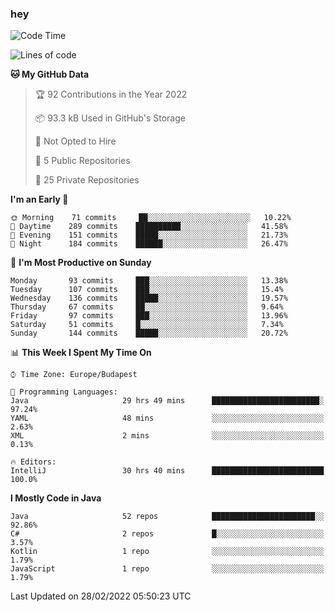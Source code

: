 ### hey

<!--START_SECTION:waka-->
![Code Time](http://img.shields.io/badge/Code%20Time-592%20hrs%202%20mins-blue)

![Lines of code](https://img.shields.io/badge/From%20Hello%20World%20I%27ve%20Written-445%20Thousand%20lines%20of%20code-blue)

**🐱 My GitHub Data** 

> 🏆 92 Contributions in the Year 2022
 > 
> 📦 93.3 kB Used in GitHub's Storage 
 > 
> 🚫 Not Opted to Hire
 > 
> 📜 5 Public Repositories 
 > 
> 🔑 25 Private Repositories  
 > 
**I'm an Early 🐤** 

```text
🌞 Morning    71 commits     ██░░░░░░░░░░░░░░░░░░░░░░░   10.22% 
🌆 Daytime    289 commits    ██████████░░░░░░░░░░░░░░░   41.58% 
🌃 Evening    151 commits    █████░░░░░░░░░░░░░░░░░░░░   21.73% 
🌙 Night      184 commits    ██████░░░░░░░░░░░░░░░░░░░   26.47%

```
📅 **I'm Most Productive on Sunday** 

```text
Monday       93 commits     ███░░░░░░░░░░░░░░░░░░░░░░   13.38% 
Tuesday      107 commits    ███░░░░░░░░░░░░░░░░░░░░░░   15.4% 
Wednesday    136 commits    █████░░░░░░░░░░░░░░░░░░░░   19.57% 
Thursday     67 commits     ██░░░░░░░░░░░░░░░░░░░░░░░   9.64% 
Friday       97 commits     ███░░░░░░░░░░░░░░░░░░░░░░   13.96% 
Saturday     51 commits     █░░░░░░░░░░░░░░░░░░░░░░░░   7.34% 
Sunday       144 commits    █████░░░░░░░░░░░░░░░░░░░░   20.72%

```


📊 **This Week I Spent My Time On** 

```text
⌚︎ Time Zone: Europe/Budapest

💬 Programming Languages: 
Java                     29 hrs 49 mins      ████████████████████████░   97.24% 
YAML                     48 mins             ░░░░░░░░░░░░░░░░░░░░░░░░░   2.63% 
XML                      2 mins              ░░░░░░░░░░░░░░░░░░░░░░░░░   0.13%

🔥 Editors: 
IntelliJ                 30 hrs 40 mins      █████████████████████████   100.0%

```

**I Mostly Code in Java** 

```text
Java                     52 repos            ███████████████████████░░   92.86% 
C#                       2 repos             █░░░░░░░░░░░░░░░░░░░░░░░░   3.57% 
Kotlin                   1 repo              ░░░░░░░░░░░░░░░░░░░░░░░░░   1.79% 
JavaScript               1 repo              ░░░░░░░░░░░░░░░░░░░░░░░░░   1.79%

```



 Last Updated on 28/02/2022 05:50:23 UTC
<!--END_SECTION:waka-->
